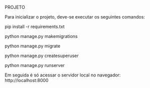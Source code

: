 PROJETO

Para inicializar o projeto, deve-se executar os seguintes comandos:

pip install -r requirements.txt

python manage.py makemigrations

python manage.py migrate

python manage.py createsuperuser

python manage.py runserver

Em seguida é só acessar o servidor local no navegador: http://localhost:8000
